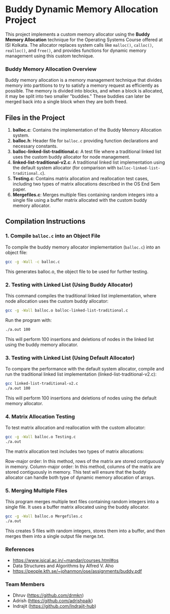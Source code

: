 # Buddy Dynamic Memory Allocation Project

This project implements a custom memory allocator using the **Buddy Memory Allocation** technique for the Operating Systems Course offered at ISI Kolkata. The allocator replaces system calls like `malloc()`, `calloc()`, `realloc()`, and `free()`, and provides functions for dynamic memory management using this custom technique.

### Buddy Memory Allocation Overview
Buddy memory allocation is a memory management technique that divides memory into partitions to try to satisfy a memory request as efficiently as possible. The memory is divided into blocks, and when a block is allocated, it may be split into two smaller "buddies." These buddies can later be merged back into a single block when they are both freed.

## Files in the Project

1. **balloc.c**: Contains the implementation of the Buddy Memory Allocation system.
2. **balloc.h**: Header file for `balloc.c` providing function declarations and necessary constants.
3. **balloc-linked-list-traditional.c**: A test file where a traditional linked list uses the custom buddy allocator for node management.
4. **linked-list-traditional-v2.c**: A traditional linked list implementation using the default system allocator (for comparison with `balloc-linked-list-traditional.c`).
5. **Testing.c**: Contains matrix allocation and reallocation test cases, including two types of matrix allocations described in the OS End Sem paper.
6. **Mergefiles.c**: Merges multiple files containing random integers into a single file using a buffer matrix allocated with the custom buddy memory allocator.

## Compilation Instructions

### 1. Compile `balloc.c` into an Object File
To compile the buddy memory allocator implementation (`balloc.c`) into an object file:
```bash
gcc -g -Wall -c balloc.c
```

This generates balloc.o, the object file to be used for further testing.

### 2. Testing with Linked List (Using Buddy Allocator)
This command compiles the traditional linked list implementation, where node allocation uses the custom buddy allocator:
```bash
gcc -g -Wall balloc.o balloc-linked-list-traditional.c
```
Run the program with:
```bash
./a.out 100
```
This will perform 100 insertions and deletions of nodes in the linked list using the buddy memory allocator.

### 3. Testing with Linked List (Using Default Allocator)
To compare the performance with the default system allocator, compile and run the traditional linked list implementation (linked-list-traditional-v2.c):
```bash
gcc linked-list-traditional-v2.c
./a.out 100
```
This will perform 100 insertions and deletions of nodes using the default memory allocator.

### 4. Matrix Allocation Testing
To test matrix allocation and reallocation with the custom allocator:
```bash
gcc -g -Wall balloc.o Testing.c
./a.out
```
The matrix allocation test includes two types of matrix allocations:

Row-major order: In this method, rows of the matrix are stored contiguously in memory.
Column-major order: In this method, columns of the matrix are stored contiguously in memory.
This test will ensure that the buddy allocator can handle both type of dynamic memory allocation of arrays.



### 5. Merging Multiple Files
This program merges multiple text files containing random integers into a single file. It uses a buffer matrix allocated using the buddy allocator.
```bash
gcc -g -Wall balloc.o Mergefiles.c
./a.out
```
This creates 5 files with random integers, stores them into a buffer, and then merges them into a single output file merge.txt.

### References
- https://www.isical.ac.in/~mandar/courses.html#os
- Data Structures and Algorithms by Alfred V. Aho
- https://people.kth.se/~johanmon/ose/assignments/buddy.pdf

### Team Members
- Dhruv (https://github.com/drmkn)
- Adrish (https://github.com/adrishpaik)
- Indrajit (https://github.com/Indrajit-hub)
